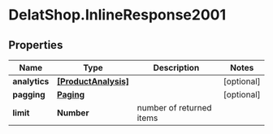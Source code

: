 # DelatShop.InlineResponse2001

## Properties

Name | Type | Description | Notes
------------ | ------------- | ------------- | -------------
**analytics** | [**[ProductAnalysis]**](ProductAnalysis.md) |  | [optional] 
**pagging** | [**Paging**](Paging.md) |  | [optional] 
**limit** | **Number** | number of returned items | 


